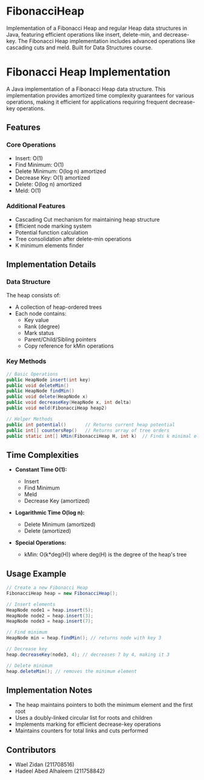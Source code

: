 # FibonacciHeap
Implementation of a Fibonacci Heap and regular Heap data structures in Java, featuring efficient operations like insert, delete-min, and decrease-key. The Fibonacci Heap implementation includes advanced operations like cascading cuts and meld. Built for Data Structures course.


# Fibonacci Heap Implementation

A Java implementation of a Fibonacci Heap data structure. This implementation provides amortized time complexity guarantees for various operations, making it efficient for applications requiring frequent decrease-key operations.

## Features

### Core Operations
- Insert: O(1)
- Find Minimum: O(1)
- Delete Minimum: O(log n) amortized
- Decrease Key: O(1) amortized
- Delete: O(log n) amortized
- Meld: O(1)

### Additional Features
- Cascading Cut mechanism for maintaining heap structure
- Efficient node marking system
- Potential function calculation
- Tree consolidation after delete-min operations
- K minimum elements finder

## Implementation Details

### Data Structure
The heap consists of:
- A collection of heap-ordered trees
- Each node contains:
  - Key value
  - Rank (degree)
  - Mark status
  - Parent/Child/Sibling pointers
  - Copy reference for kMin operations

### Key Methods

```java
// Basic Operations
public HeapNode insert(int key)
public void deleteMin()
public HeapNode findMin()
public void delete(HeapNode x)
public void decreaseKey(HeapNode x, int delta)
public void meld(FibonacciHeap heap2)

// Helper Methods
public int potential()       // Returns current heap potential
public int[] countersRep()   // Returns array of tree orders
public static int[] kMin(FibonacciHeap H, int k)  // Finds k minimal elements
```

## Time Complexities

- **Constant Time O(1):**
  - Insert
  - Find Minimum
  - Meld
  - Decrease Key (amortized)

- **Logarithmic Time O(log n):**
  - Delete Minimum (amortized)
  - Delete (amortized)

- **Special Operations:**
  - kMin: O(k*deg(H)) where deg(H) is the degree of the heap's tree

## Usage Example

```java
// Create a new Fibonacci Heap
FibonacciHeap heap = new FibonacciHeap();

// Insert elements
HeapNode node1 = heap.insert(5);
HeapNode node2 = heap.insert(3);
HeapNode node3 = heap.insert(7);

// Find minimum
HeapNode min = heap.findMin(); // returns node with key 3

// Decrease key
heap.decreaseKey(node3, 4); // decreases 7 by 4, making it 3

// Delete minimum
heap.deleteMin(); // removes the minimum element
```

## Implementation Notes
- The heap maintains pointers to both the minimum element and the first root
- Uses a doubly-linked circular list for roots and children
- Implements marking for efficient decrease-key operations
- Maintains counters for total links and cuts performed

## Contributors
- Wael Zidan (211708516)
- Hadeel Abed Alhaleem (211758842)
